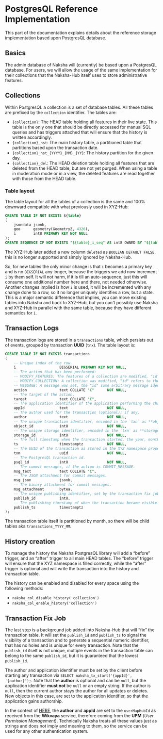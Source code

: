 # PostgresQL Reference Implementation

This part of the documentation explains details about the reference storage implementation based upon PostgresQL database.

## Basics

The admin database of Naksha will (currently) be based upon a PostgresQL database. For users, we will allow the usage of the same implementation for their collections that the Naksha-Hub itself uses to store administrative features.

## Collections

Within PostgresQL a collection is a set of database tables. All these tables are prefixed by the `collection` identifier. The tables are:

- `{collection}`: The HEAD table holding all features in their live state. This table is the only one that should be directly accessed for manual SQL queries and has triggers attached that will ensure that the history is written accordingly.
- `{collection}_hst`: The main history table, a partitioned table that partitions based upon the transaction date.
- `{collection}_hst_{YYYY}_{MM}_{YY}`: The history partition for the given day.
- `{collection}_del`: The HEAD deletion table holding all features that are deleted from the HEAD table, but are not yet purged. When using a table in moderation mode or in a view, the deleted features are read together with those from the HEAD table. 

### Table layout

The table layout for all the tables of a collection is the same and 100% downward compatible with what previously used in XYZ-Hub:

```sql
CREATE TABLE IF NOT EXISTS ${table}
(
    jsondata jsonb,
    geo      geometry(GeometryZ, 4326),
    i        int8 PRIMARY KEY NOT NULL
);
CREATE SEQUENCE IF NOT EXISTS "${table}_i_seq" AS int8 OWNED BY "${table}".i;
```

The XYZ-Hub later added a new column `deleted` as `BOOLEAN DEFAULT FALSE`, this is no longer supported and simply ignored by Naksha-Hub.

So, for new tables the only minor change is that `i` becomes a primary key and is no `BIGSERIAL` any longer, because the triggers we add now increment `i` by them self. It will not harm, if it is till an auto-sequence, just this will consume one additional number here and there, not needed otherwise. Another changes implied is how `i` is used, it will be incremented with any change done to a row, so it no longer uniquely identifies a row, but a state. This is a major semantic difference that implies, you can move existing tables into Naksha and back to XYZ-Hub, but you can't possibly use Naksha and XYZ-Hub in parallel with the same table, because they have different semantics for `i`.

## Transaction Logs

The transaction logs are stored in a `transactions` table, which persists out of events, grouped by transaction **UUID** (`tnx`). The table layout is:

```sql
CREATE TABLE IF NOT EXISTS transactions
(
    -- Unique index of the row.
    i                    BIGSERIAL PRIMARY KEY NOT NULL,
    -- The action that has been performed:
    -- MODIFY_FEATURES: The features of a collection are modified, "id" refers to the collection name.
    -- MODIFY_COLLECTION: A collection was modified, "id" refers to the collection name.
    -- MESSAGE: A message was set, the "id" some arbitrary message identifier.
    action               text COLLATE "C"      NOT NULL,
    -- The target of the action.
    target               text COLLATE "C",
    -- The application identifier of the application performing the change.
    appId                text                  NOT NULL,
    -- The author used for the transaction (optional); if any.
    author               text                  NOT NULL,
    -- The unique transaction identifier, encoded in the `txn` as **object_id**.
    object_id            int8                  NOT NULL,
    -- The unique storage identifier, encoded in the `txn` as **storage_id**.
    storage_id           int8                  NOT NULL,
    -- The full timestamp when the transaction started, the year, month and day, encoded as well in the `txn` in a short form.
    ts                   timestamptz           NOT NULL,
    -- The UUID of the transaction as stored in the XYZ namespace property `txn`.
    txn                  uuid                  NOT NULL,
    -- The PostgresQL transaction id.
    psql_id              int8                  NOT NULL,
    -- The commit messages, if the action is COMMIT_MESSAGE.
    msg_text             text COLLATE "C",
    -- The JSON attachment for commit messages.
    msg_json             jsonb,
    -- The binary attachment for commit messages.
    msg_attachment       bytea,
    -- The unique publishing identifier, set by the transaction fix job as soon as the transaction becomes visible.
    publish_id           int8,
    -- The publishing timestamp of when the transaction became visible.
    publish_ts           timestamptz
);
```

The transaction table itself is partitioned by month, so there will be child tables aka `transactions_YYYY_MM`.

## History creation

To manage the history the Naksha PostgresQL library will add a “before” trigger, and an “after” trigger to all main HEAD tables. The “before” trigger will ensure that the XYZ namespace is filled correctly, while the “after” trigger is optional and will write the transaction into the history and transaction table.

The history can be enabled and disabled for every space using the following methods:

- `naksha_col_disable_history('collection')`
- `naksha_col_enable_history('collection')`

## Transaction Fix Job

The last step is a background job added into Naksha-Hub that will “fix” the transaction table. It will set the `publish_id` and `publish_ts` to signal the visibility of a transaction and to generate a sequential numeric identifier, that has no holes and is unique for every transaction. Note that the `publish_id` itself is not unique, multiple events in the transaction table can belong to the same `publish_id`, but it is guaranteed that the lowest `publish_id`. 

The author and application identifier must be set by the client before starting any transaction via `SELECT naksha_tx_start('{appId}', '{author}');`. Note that the **author** is optional and can be `null`, but the application identifier **must not** be `null` or an empty string. If the author is `null`, then the current author stays the author for all updates or deletes. New objects in this case, are set to the application identifier, so that the application gains authorship.

In the context of [HERE](https://here.com), the **author** and **appId** are set to the `userMapHubId` as received from the **Wikvaya** service, therefore coming from the **UPM** (*User Permission Management*). Technically Naksha treats all these values just as strings and does not imply and meaning to them, so the service can be used for any other authentication system. 


